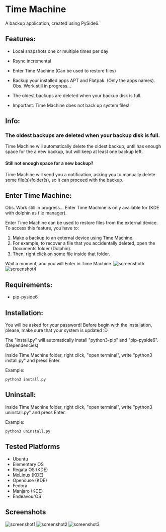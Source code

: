 # Time Machine
A backup application, created using PySide6.

## Features:
* Local snapshots one or multiple times per day
* Rsync incremental
* Enter Time Machine (Can be used to restore files)
* Backup your installed apps APT and Flatpak. (Only the apps names). Obs. Work still in progress...
* The oldest backups are deleted when your backup disk is full.


* Important: Time Machine does not back up system files!

## Info:
### The oldest backups are deleted when your backup disk is full.

Time Machine will automatically delete the oldest backup, until has enough space for the a new backup, but will keep at least one backup left.

#### Still not enough space for a new backup?

Time Machine will send you a notification, asking you to manually delete some file(s)/folder(s), so it can proceed with the backup. 

## Enter Time Machine:
Obs. Work still in progress...
Enter Time Machine is only available for (KDE with dolphin as file manager).

Enter Time Machine can be used to restore files from the external device.
To access this feature, you have to:
1. Make a backup to an external device using Time Machine.
2. For example, to recover a file that you accidentally deleted, open the Documents folder (Dolphin).
3. Then, right click on some file inside that folder.

Wait a moment, and you will Enter in Time Machine.
![screenshot5](https://user-images.githubusercontent.com/66172718/161593649-de2dfd53-610b-427e-ad14-0f069c1c5c79.png)
![screenshot4](https://user-images.githubusercontent.com/66172718/160674231-05ca76ee-9c94-49c0-9e7b-ff18726120c3.png)

## Requirements:
* pip-pyside6

## Installation:
You will be asked for your password! 
Before begin with the installation, please, make sure that your system is updated :D

The "install.py" will automatically install "python3-pip" and "pip-pyside6". (Dependencies)

Inside Time Machine folder, right click, "open terminal", write "python3 install.py" and press Enter.

Example:

    python3 install.py
    
## Uninstall:
Inside Time Machine folder, right click, "open terminal", write "python3 uninstall.py" and press Enter.

Example:

    python3 uninstall.py

## Tested Platforms
  * Ubuntu 
  * Elementary OS
  * Regata OS (KDE)
  * MxLinux (KDE)
  * Opensuse (KDE)
  * Fedora 
  * Manjaro (KDE)
  * EndeavourOS

## Screenshots
![screenshot1](https://user-images.githubusercontent.com/66172718/162273998-2e440581-0fd5-419c-8b0d-df97a3e7528b.png)
![screenshot2](https://user-images.githubusercontent.com/66172718/162274359-ad7421ac-dac3-486c-b293-865304313d8f.png)
![screenshot3](https://user-images.githubusercontent.com/66172718/160672472-4b1fa208-e69e-44ed-a372-e01286395f1a.png)
